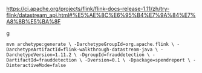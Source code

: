 
https://ci.apache.org/projects/flink/flink-docs-release-1.11/zh/try-flink/datastream_api.html#%E5%AE%8C%E6%95%B4%E7%9A%84%E7%A8%8B%E5%BA%8F

g

`mvn archetype:generate \
    -DarchetypeGroupId=org.apache.flink \
    -DarchetypeArtifactId=flink-walkthrough-datastream-java \
    -DarchetypeVersion=1.11.2 \
    -DgroupId=frauddetection \
    -DartifactId=frauddetection \
    -Dversion=0.1 \
    -Dpackage=spendreport \
    -DinteractiveMode=false
`